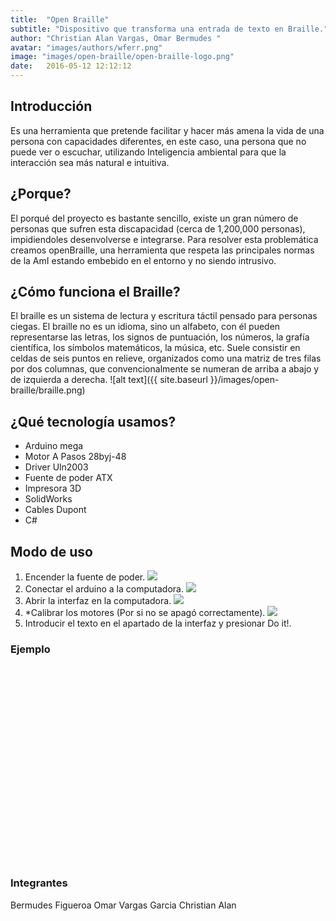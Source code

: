 ```yaml
---
title:  "Open Braille"
subtitle: "Dispositivo que transforma una entrada de texto en Braille."
author: "Christian Alan Vargas, Omar Bermudes "
avatar: "images/authors/wferr.png"
image: "images/open-braille/open-braille-logo.png"
date:   2016-05-12 12:12:12
---
```


## Introducción 
Es una herramienta que pretende facilitar y hacer más amena la vida de una persona con capacidades diferentes, en este caso, una persona que no puede ver o escuchar, utilizando Inteligencia ambiental  para que la interacción sea más natural e intuitiva.



## ¿Porque?
El porqué del proyecto es bastante sencillo, existe un gran número de personas que sufren esta discapacidad (cerca de 1,200,000 personas), impidiendoles desenvolverse e integrarse.
Para resolver esta problemática creamos openBraille, una herramienta que respeta las principales normas de la AmI estando embebido en el entorno y no siendo intrusivo.

## ¿Cómo funciona el Braille?
El braille es un sistema de lectura y escritura táctil pensado para personas ciegas.
El braille no es un idioma, sino un alfabeto, con él pueden representarse las letras, los signos de puntuación, los números, la grafía científica, los símbolos matemáticos, la música, etc.
Suele consistir en celdas de seis puntos en relieve, organizados como una matriz de tres filas por dos columnas, que convencionalmente se numeran de arriba a abajo y de izquierda a derecha.
![alt text]({{ site.baseurl }}/images/open-braille/braille.png)


## ¿Qué tecnología usamos?
- Arduino mega
- Motor A Pasos 28byj-48
- Driver Uln2003
- Fuente de poder ATX
- Impresora 3D
- SolidWorks
- Cables Dupont
- C#

## Modo de uso
1. Encender la fuente de poder.
    <img class="image-center" src="images/open-braille/"/>
2. Conectar el arduino a la computadora.
    <img class="image-center" src="images/open-braille/"/>
3. Abrir la interfaz en la computadora.
    <img class="image-center" src="images/open-braille/"/>
4. *Calibrar los motores (Por si no se apagó correctamente).
    <img class="image-center" src="images/open-braille/"/>
5. Introducir el texto en el apartado de la interfaz y presionar Do it!.

### Ejemplo 
<iframe width="560" height="315" src="" frameborder="0" allowfullscreen></iframe>


### Integrantes
Bermudes Figueroa Omar
Vargas Garcia Christian Alan
